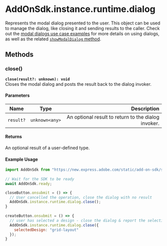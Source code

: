 # AddOnSdk.instance.runtime.dialog

Represents the modal dialog presented to the user. This object can be used to manage the dialog, like closing it and sending results to the caller. Check out the [modal dialogs use case examples](../../guides/develop/index.md#modal-dialogs) for more details on using dialogs, as well as the related [`showModalDialog` method](../addonsdk/addonsdk-app.md#showmodaldialog).

## Methods

### close()

**`close(result?: unknown): void`**<br/>
Closes the modal dialog and posts the result back to the dialog invoker.

#### Parameters

| Name          | Type      | Description   |
| ------------- | --------- | -----------:  |
| `result?`     | `unknown<any>` | An optional result to return to the dialog invoker.              |

#### Returns

An optional result of a user-defined type.

#### Example Usage

```js
import AddOnSdk from "https://new.express.adobe.com/static/add-on-sdk/sdk.js";
 
// Wait for the SDK to be ready
await AddOnSdk.ready;

closeButton.onsubmit = () => {
  // User cancelled the operation, close the dialog with no result
  AddOnSdk.instance.runtime.dialog.close();
}
 
createButton.onsubmit = () => {
  // user has selected a design - close the dialog & report the selection details as the result back to the caller.
  AddOnSdk.instance.runtime.dialog.close({
    selectedDesign: "grid-layout"
  });
}
```
